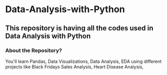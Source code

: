 # Data-Analysis-with-Python
This repository is having all the codes used in Data Analysis with Python
-----
### About the Repository?

You'll learn Pandas, Data Visualizations, Data Analysis, EDA using different projects like Black Fridays Sales Analysis, Heart Disease Analysis, 

